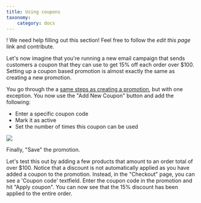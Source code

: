 ```yaml
---
title: Using coupons
taxonomy:
    category: docs
---
```


! We need help filling out this section! Feel free to follow the *edit this page* link and contribute.


Let's now imagine that you're running a new email campaign that sends customers a coupon that they can use to get 15% off each order over $100. Setting up a coupon based promotion is almost exactly the same as creating a new promotion.

You go through the a [same steps as creating a promotion](../01.create-promotion), but with one exception. You now use the "Add New Coupon" button and add the following:

- Enter a specific coupon code
- Mark it as active
- Set the number of times this coupon can be used
  
![](../images/creating_a_coupon.png)

Finally, "Save" the promotion. 

Let's test this out by adding a few products that amount to an order total of over $100. Notice that a discount is not automatically applied as you have added a coupon to the promotion. Instead, in the "Checkout" page, you can see a 'Coupon code' textfield. Enter the coupon code in the promotion and hit "Apply coupon". You can now see that the 15% discount has been applied to the entire order.
